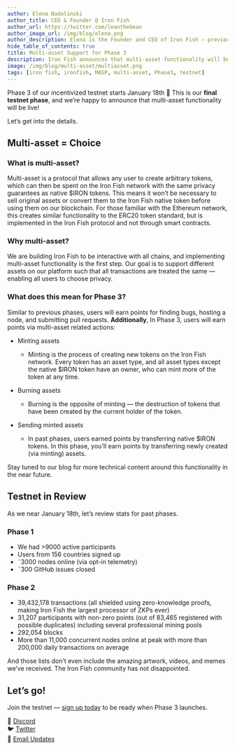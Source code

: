 ```yaml
---
author: Elena Nadolinski
author_title: CEO & Founder @ Iron Fish
author_url: https://twitter.com/leanthebean
author_image_url: /img/blog/elena.png
author_description: Elena is the Founder and CEO of Iron Fish — previously worked at Airbnb, Tilt, and Microsoft. Fell down the cryptocurrency rabbit hole in 2017. Really didn't want her insurance to know she eats pizza.
hide_table_of_contents: true
title: Multi-asset Support for Phase 3
description: Iron Fish announces that multi-asset functionality will be live on Testnet Phase 3 
image: /img/blog/multi-asset/multiasset.png
tags: [iron fish, ironfish, MASP, multi-asset, Phase3, testnet]
---
```


Phase 3 of our incentivized testnet starts January 18th 🎉 This is our **final testnet phase**, and we’re happy to announce that multi-asset functionality will be live! 

Let’s get into the details.

## Multi-asset = Choice

### What is multi-asset?

Multi-asset is a protocol that allows any user to create arbitrary tokens, which can then be spent on the Iron Fish network with the same privacy guarantees as native $IRON tokens. This means it won’t be necessary to sell original assets or convert them to the Iron Fish native token before using them on our blockchain. 
For those familiar with the Ethereum network, this creates similar functionality to the ERC20 token standard, but is implemented in the Iron Fish protocol and not through smart contracts. 

### Why multi-asset?

We are building Iron Fish to be interactive with all chains, and implementing multi-asset functionality is the first step. Our goal is to support different assets on our platform such that all transactions are treated the same — enabling all users to choose privacy. 

### What does this mean for Phase 3? 

Similar to previous phases, users will earn points for finding bugs, hosting a node, and submitting pull requests. **Additionally**, In Phase 3, users will earn points via multi-asset related actions:

- Minting assets
    - Minting is the process of creating new tokens on the Iron Fish network. Every token has an asset type, and all asset types except the native $IRON token have an owner, who can mint more of the token at any time. 

- Burning assets
    - Burning is the opposite of minting — the destruction of tokens that have been created by the current holder of the token. 

- Sending minted assets
    - In past phases, users earned points by transferring native $IRON tokens. In this phase, you'll earn points by transferring newly created (via minting) assets.

Stay tuned to our blog for more technical content around this functionality in the near future. 

## Testnet in Review

As we near January 18th, let’s review stats for past phases. 

### Phase 1
- We had >9000 active participants
- Users from 156 countries signed up
- ˜3000 nodes online (via opt-in telemetry)
- ˜300 GitHub issues closed

### Phase 2
- 39,432,178 transactions (all shielded using zero-knowledge proofs, making Iron Fish the largest processor of ZKPs ever)
- 31,207 participants with non-zero points (out of 83,465 registered with possible duplicates) including several professional mining pools
- 292,054 blocks
- More than 11,000 concurrent nodes online at peak with more than 200,000 daily transactions on average

And those lists don’t even include the amazing artwork, videos, and memes we’ve received. The Iron Fish community has not disappointed.

## Let’s go!

Join the testnet — [sign up today](https://testnet.ironfish.network/about) to be ready when Phase 3 launches.

🎤 [Discord](https://discord.gg/EkQkEcm8DH)  
🐦 [Twitter](https://twitter.com/ironfishcrypto)  
📧 [Email Updates](https://ironfish.network/#email-signup)
